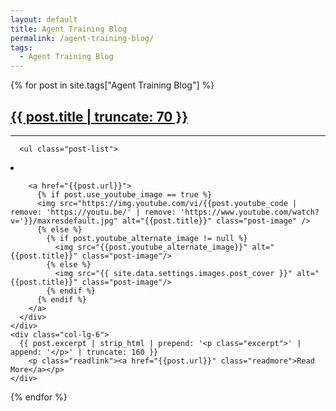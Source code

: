 ```yaml
---
layout: default
title: Agent Training Blog
permalink: /agent-training-blog/
tags:
  - Agent Training Blog
---
```

{% for post in site.tags["Agent Training Blog"] %}
  <div class="row content-container">
    <!-- <div class="col-sm-12"> -->
      <h2 class="post-overview-title"><a class="post-link" href="{{ post.url }}">{{ post.title | truncate: 70 }}</a></h2>
      <!-- <span class="post-meta">
        {{ post.date | date: "%b %-d, %Y" }}
      </span> -->
        <hr />
      <!-- </div> -->

      <ul class="post-list">
  <li>
    <div class="col-lg-6 post-image-container">
      <div class="post-excerpts">


        <a href="{{post.url}}">
          {% if post.use_youtube_image == true %}
          <img src="https://img.youtube.com/vi/{{post.youtube_code | remove: 'https://youtu.be/' | remove: 'https://www.youtube.com/watch?v='}}/maxresdefault.jpg" alt="{{post.title}}" class="post-image" />
          {% else %}
            {% if post.youtube_alternate_image != null %}
              <img src="{{post.youtube_alternate_image}}" alt="{{post.title}}" class="post-image"/>
            {% else %}
              <img src="{{ site.data.settings.images.post_cover }}" alt="{{post.title}}" class="post-image"/>
            {% endif %}
          {% endif %}
        </a>
      </div>
    </div>
    <div class="col-lg-6">
      {{ post.excerpt | strip_html | prepend: '<p class="excerpt">' | append: '</p>' | truncate: 160 }}
        <p class="readlink"><a href="{{post.url}}" class="readmore">Read More</a></p>
    </div>
  </li>
</ul>
</div>
{% endfor %}
